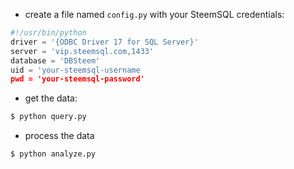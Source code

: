 * create a file named `config.py` with your SteemSQL credentials:
```python
#!/usr/bin/python
driver = '{ODBC Driver 17 for SQL Server}'
server = 'vip.steemsql.com,1433'
database = 'DBSteem'
uid = 'your-steemsql-username
pwd = 'your-steemsql-password'
```

* get the data:
```bash
$ python query.py
```

* process the data
```bash
$ python analyze.py
```
